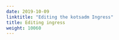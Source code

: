 ```yaml
---
date: 2019-10-09
linktitle: "Editing the kotsadm Ingress"
title: Editing ingress
weight: 10060
---
```


